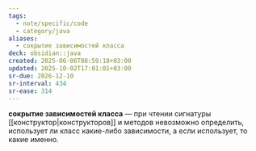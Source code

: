 ```yaml
---
tags:
  - note/specific/code
  - category/java
aliases:
  - сокрытие зависимостей класса
deck: obsidian::java
created: 2025-06-06T08:59:18+03:00
updated: 2025-10-02T17:01:01+03:00
sr-due: 2026-12-10
sr-interval: 434
sr-ease: 314
---
```


**сокрытие зависимостей класса**
—
при чтении сигнатуры [[конструктор|конструкторов]] и методов невозможно определить, использует ли класс какие-либо зависимости, а если использует, то какие именно.
